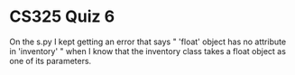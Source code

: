 # CS325 Quiz 6 

On the s.py I kept getting an error that says " 'float' object has no attribute in 'inventory'  "
when I know that the inventory class takes a float object as one of its parameters.
